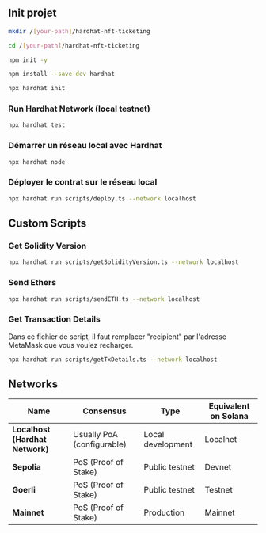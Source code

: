 
## Init projet

```bash
mkdir /[your-path]/hardhat-nft-ticketing
```

```bash
cd /[your-path]/hardhat-nft-ticketing
```

```bash
npm init -y
```

```bash
npm install --save-dev hardhat
```

```bash
npx hardhat init
```


### Run Hardhat Network (local testnet)
```bash
npx hardhat test
```


### Démarrer un réseau local avec Hardhat
```bash
npx hardhat node
```

### Déployer le contrat sur le réseau local
```bash
npx hardhat run scripts/deploy.ts --network localhost
```


## Custom Scripts

### Get Solidity Version
```bash
npx hardhat run scripts/getSolidityVersion.ts --network localhost
```

### Send Ethers
```bash
npx hardhat run scripts/sendETH.ts --network localhost
```

### Get Transaction Details
Dans ce fichier de script, il faut remplacer "recipient" par l'adresse MetaMask que vous voulez recharger.
```bash
npx hardhat run scripts/getTxDetails.ts --network localhost
```


## Networks

| Name                            | Consensus                  | Type              | Equivalent on Solana |
|---------------------------------|----------------------------|-------------------|----------------------|
| **Localhost (Hardhat Network)** | Usually PoA (configurable) | Local development | Localnet             |
| **Sepolia**                     | PoS (Proof of Stake)       | Public testnet    | Devnet               |
| **Goerli**                      | PoS (Proof of Stake)       | Public testnet    | Testnet              |
| **Mainnet**                     | PoS (Proof of Stake)       | Production        | Mainnet              |
